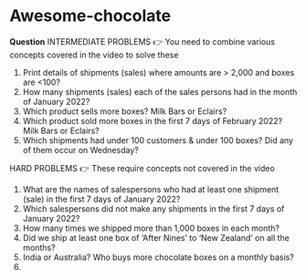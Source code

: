 # Awesome-chocolate
**Question**
INTERMEDIATE PROBLEMS
👉 You need to combine various concepts covered in the video to solve these

1. Print details of shipments (sales) where amounts are > 2,000 and boxes are <100?
2. How many shipments (sales) each of the sales persons had in the month of January 2022?
3. Which product sells more boxes? Milk Bars or Eclairs?
4. Which product sold more boxes in the first 7 days of February 2022? Milk Bars or Eclairs?
5. Which shipments had under 100 customers & under 100 boxes? Did any of them occur on Wednesday?

HARD PROBLEMS
👉 These require concepts not covered in the video

1. What are the names of salespersons who had at least one shipment (sale) in the first 7 days of January 2022?
2. Which salespersons did not make any shipments in the first 7 days of January 2022?
3. How many times we shipped more than 1,000 boxes in each month?
4. Did we ship at least one box of ‘After Nines’ to ‘New Zealand’ on all the months?
5. India or Australia? Who buys more chocolate boxes on a monthly basis?
6. 
